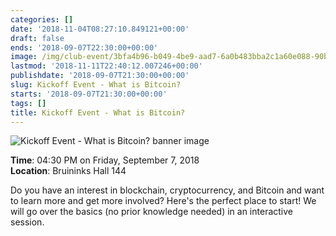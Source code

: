 ```yaml
---
categories: []
date: '2018-11-04T08:27:10.849121+00:00'
draft: false
ends: '2018-09-07T22:30:00+00:00'
image: /img/club-event/3bfa4b96-b049-4be9-aad7-6a0b483bba2c1a60e088-90bf-48a2-9449-d415f303163b.png
lastmod: '2018-11-11T22:40:12.007246+00:00'
publishdate: '2018-09-07T21:30:00+00:00'
slug: Kickoff Event - What is Bitcoin?
starts: '2018-09-07T21:30:00+00:00'
tags: []
title: Kickoff Event - What is Bitcoin?
---
```


<img src="/img/club-event/3bfa4b96-b049-4be9-aad7-6a0b483bba2c1a60e088-90bf-48a2-9449-d415f303163b.png" alt="Kickoff Event - What is Bitcoin? banner image" /><br>
    <p class="eventInfo">
        <strong>Time</strong>: 04:30 PM on Friday, September  7, 2018<br>
        <strong>Location</strong>: Bruininks Hall 144
    </p>
    <p>Do you have an interest in blockchain, cryptocurrency, and Bitcoin and want to learn more and get more involved? Here's the perfect place to start! We will go over the basics (no prior knowledge needed) in an interactive session.</p>